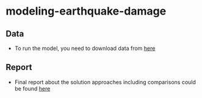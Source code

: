 # modeling-earthquake-damage


## Data
- To run the model, you need to download data from [here](https://www.drivendata.org/competitions/57/nepal-earthquake/)


## Report
- Final report about the solution approaches including comparisons could be found [here](link)

